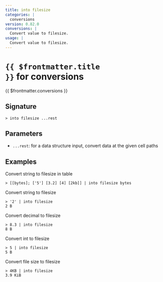 ```yaml
---
title: into filesize
categories: |
  conversions
version: 0.82.0
conversions: |
  Convert value to filesize.
usage: |
  Convert value to filesize.
---
```


# <code>{{ $frontmatter.title }}</code> for conversions

<div class='command-title'>{{ $frontmatter.conversions }}</div>

## Signature

```> into filesize ...rest```

## Parameters

 -  `...rest`: for a data structure input, convert data at the given cell paths

## Examples

Convert string to filesize in table
```shell
> [[bytes]; ['5'] [3.2] [4] [2kb]] | into filesize bytes

```

Convert string to filesize
```shell
> '2' | into filesize
2 B
```

Convert decimal to filesize
```shell
> 8.3 | into filesize
8 B
```

Convert int to filesize
```shell
> 5 | into filesize
5 B
```

Convert file size to filesize
```shell
> 4KB | into filesize
3.9 KiB
```
